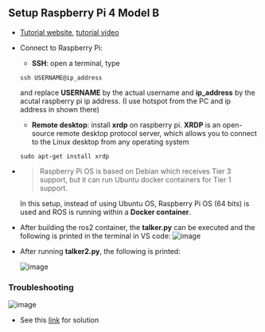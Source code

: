 ## Setup Raspberry Pi 4 Model B
- [Tutorial website](https://www.kevsrobots.com/learn/learn_ros/02_pi_setup.html), [tutorial video](https://www.youtube.com/watch?v=03wKo-riJlA)
- Connect to Raspberry Pi:
    - **SSH**: open a terminal, type 
    ```
    ssh USERNAME@ip_address
    ```
    and replace **USERNAME** by the actual username and **ip_address** by the acutal raspberry pi ip address. (I use hotspot from the PC and ip address in shown there)
    - **Remote desktop**: install **xrdp** on raspberry pi. **XRDP** is an open-source remote desktop protocol server, which allows you to connect to the Linux desktop from any operating system
    ```
    sudo apt-get install xrdp
    ```
- >Raspberry Pi OS is based on Debian which receives Tier 3 support, but it can run Ubuntu docker containers for Tier 1 support.

    In this setup, instead of using Ubuntu OS, Raspberry Pi OS (64 bits) is used and ROS is running within a **Docker container**.
- After building the ros2 container, the **talker.py** can be executed and the following is printed in the terminal in VS code:
![image](https://github.com/guyuxuan9/UROP_robotic_arm/assets/58468284/405c50c3-bdef-4757-9072-c8736fe6f8b3)
- After running **talker2.py**, the following is printed:

    ![image](https://github.com/guyuxuan9/UROP_robotic_arm/assets/58468284/06793fc0-707e-471e-8772-0a1ba85f1c07)




### Troubleshooting
![image](https://github.com/guyuxuan9/UROP_robotic_arm/assets/58468284/da83bf66-ca1a-4a61-a5d8-e1992ab6631f)

-  See this [link](https://blog.csdn.net/qq_44504968/article/details/105799093) for solution
